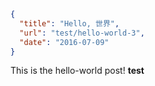 ```json
{
  "title": "Hello, 世界",
  "url": "test/hello-world-3",
  "date": "2016-07-09"
}
```

This is the hello-world post! __test__